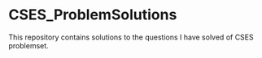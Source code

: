 # CSES_ProblemSolutions
This repository contains solutions to the questions I have solved of CSES problemset. 
